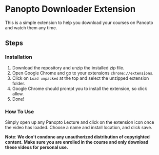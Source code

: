 # Panopto Downloader Extension

This is a simple extension to help you download your courses on Panopto and watch them any time.

## Steps

### Installation
1. Download the repository and unzip the installed zip file. 
2. Open Google Chrome and go to your extensions `chrome://extensions`.
3. Click on `Load unpacked` at the top and select the unzipped extension folder.
4. Google Chrome should prompt you to install the extension, so click allow.
4. Done!

### How To Use
Simply open up any Panopto Lecture and click on the extension icon once the video has loaded.
Choose a name and install location, and click save.

**Note: We don't condone any unauthorized distribution of copyrighted content.**
**Make sure you are enrolled in the course and only download these videos for personal use.**